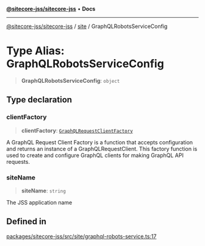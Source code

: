 [**@sitecore-jss/sitecore-jss**](../../README.md) • **Docs**

***

[@sitecore-jss/sitecore-jss](../../README.md) / [site](../README.md) / GraphQLRobotsServiceConfig

# Type Alias: GraphQLRobotsServiceConfig

> **GraphQLRobotsServiceConfig**: `object`

## Type declaration

### clientFactory

> **clientFactory**: [`GraphQLRequestClientFactory`](../../index/type-aliases/GraphQLRequestClientFactory.md)

A GraphQL Request Client Factory is a function that accepts configuration and returns an instance of a GraphQLRequestClient.
This factory function is used to create and configure GraphQL clients for making GraphQL API requests.

### siteName

> **siteName**: `string`

The JSS application name

## Defined in

[packages/sitecore-jss/src/site/graphql-robots-service.ts:17](https://github.com/Sitecore/jss/blob/66dbe29bcafc730605f916c533e5227741eba3b6/packages/sitecore-jss/src/site/graphql-robots-service.ts#L17)
